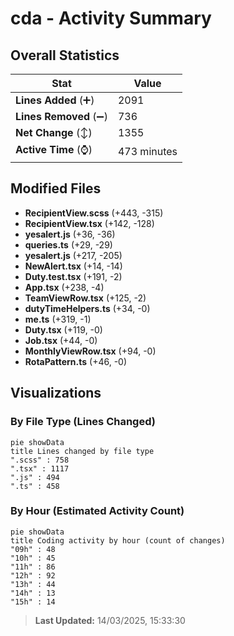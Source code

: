 # cda - Activity Summary 

## Overall Statistics

| Stat                   | Value                                                             |
| ---------------------- | ----------------------------------------------------------------- |
| **Lines Added** (➕)   | 2091                                          |
| **Lines Removed** (➖) | 736                                        |
| **Net Change** (↕)    | 1355                |
| **Active Time** (⌚)   | 473 minutes |


## Modified Files
- **RecipientView.scss** (+443, -315)
- **RecipientView.tsx** (+142, -128)
- **yesalert.js** (+36, -36)
- **queries.ts** (+29, -29)
- **yesalert.js** (+217, -205)
- **NewAlert.tsx** (+14, -14)
- **Duty.test.tsx** (+191, -2)
- **App.tsx** (+238, -4)
- **TeamViewRow.tsx** (+125, -2)
- **dutyTimeHelpers.ts** (+34, -0)
- **me.ts** (+319, -1)
- **Duty.tsx** (+119, -0)
- **Job.tsx** (+44, -0)
- **MonthlyViewRow.tsx** (+94, -0)
- **RotaPattern.ts** (+46, -0)

## Visualizations

### By File Type (Lines Changed)

```mermaid
pie showData
title Lines changed by file type
".scss" : 758
".tsx" : 1117
".js" : 494
".ts" : 458
```

### By Hour (Estimated Activity Count)

```mermaid
pie showData
title Coding activity by hour (count of changes)
"09h" : 48
"10h" : 45
"11h" : 86
"12h" : 92
"13h" : 44
"14h" : 13
"15h" : 14
```


> **Last Updated:** 14/03/2025, 15:33:30